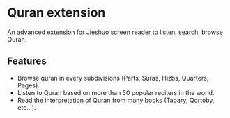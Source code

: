 # Quran extension
An advanced extension for Jieshuo screen reader to listen, search, browse Quran.
## Features
- Browse quran in every subdivisions (Parts, Suras, Hizbs, Quarters, Pages).
- Listen to Quran based on more than 50 popular reciters in the world.
- Read the interpretation of Quran from many books (Tabary, Qortoby, etc...).
